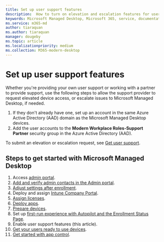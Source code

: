 ```yaml
---
title: Set up user support features
description:  How to turn on elevation and escalation features for user support
keywords: Microsoft Managed Desktop, Microsoft 365, service, documentation
ms.service: m365-md
author: tiaraquan
ms.author: tiaraquan
manager: dougeby
ms.topic: article
ms.localizationpriority: medium
ms.collection: M365-modern-desktop
---
```


# Set up user support features

Whether you're providing your own user support or working with a partner to provide support, use the following steps to allow the support provider to request elevated device access, or escalate issues to Microsoft Managed Desktop, if needed.

1. If they don't already have one, set up an account in the same Azure Active Directory (AAD) domain as the Microsoft Managed Desktop devices.
1. Add the user accounts to the **Modern Workplace Roles-Support Partner** security group in the Azure Active Directory (AAD).

To submit an elevation or escalation request, see [Get user support](../working-with-managed-desktop/end-user-support.md).

<!--when available, add link to downloadable articles at DLC-->

## Steps to get started with Microsoft Managed Desktop

1. Access [admin portal](access-admin-portal.md).
1. [Add and verify admin contacts in the Admin portal](add-admin-contacts.md).
1. [Adjust settings after enrollment](conditional-access.md).
1. Deploy and assign [Intune Company Portal](company-portal.md).
1. [Assign licenses](assign-licenses.md).
1. [Deploy apps](deploy-apps.md).
1. [Prepare devices](prepare-devices.md).
1. Set up [first-run experience with Autopilot and the Enrollment Status Page](esp-first-run.md).
1. Enable user support features (this article).
1. [Get your users ready to use devices](get-started-devices.md).
1. [Get started with app control](get-started-app-control.md).
